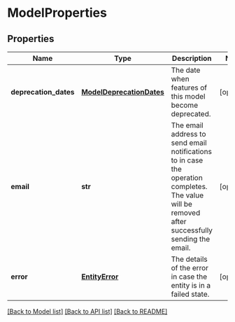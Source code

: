 # ModelProperties

## Properties
Name | Type | Description | Notes
------------ | ------------- | ------------- | -------------
**deprecation_dates** | [**ModelDeprecationDates**](ModelDeprecationDates.md) | The date when features of this model become deprecated. | [optional] 
**email** | **str** | The email address to send email notifications to in case the operation completes.  The value will be removed after successfully sending the email. | [optional] 
**error** | [**EntityError**](EntityError.md) | The details of the error in case the entity is in a failed state. | [optional] 

[[Back to Model list]](../README.md#documentation-for-models) [[Back to API list]](../README.md#documentation-for-api-endpoints) [[Back to README]](../README.md)


